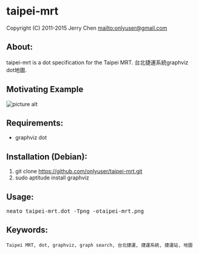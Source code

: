 taipei-mrt
==========

Copyright (C) 2011-2015 Jerry Chen <mailto:onlyuser@gmail.com>

About:
------

taipei-mrt is a dot specification for the Taipei MRT.
台北捷運系統graphviz dot地圖.

Motivating Example
--------------------

![picture alt](https://sites.google.com/site/onlyuser/files/taipei-mrt.png "taipei-mrt")

Requirements:
-------------

* graphviz dot

Installation (Debian):
----------------------

1. git clone https://github.com/onlyuser/taipei-mrt.git
2. sudo aptitude install graphviz

Usage:
------

<pre>
neato taipei-mrt.dot -Tpng -otaipei-mrt.png
</pre>

Keywords:
---------

    Taipei MRT, dot, graphviz, graph search, 台北捷運, 捷運系統, 捷運站, 地圖
